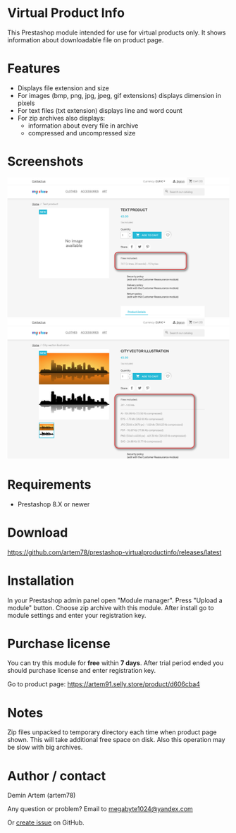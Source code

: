 # Virtual Product Info

This Prestashop module intended for use for virtual products only. It shows information about downloadable file on product page.

# Features

* Displays file extension and size
* For images (bmp, png, jpg, jpeg, gif extensions) displays dimension in pixels
* For text files (txt extension) displays line and word count
* For zip archives also displays:
  * information about every file in archive
  * compressed and uncompressed size
  
# Screenshots

![](docs/imgs/screenshot_txt.png "Text file example")
![](docs/imgs/screenshot_zip.png "Zip with images example")

# Requirements

* Prestashop 8.X or newer

# Download

https://github.com/artem78/prestashop-virtualproductinfo/releases/latest

# Installation

In your Prestashop admin panel open "Module manager". Press "Upload a module" button. Choose zip archive with this module. After install go to module settings and enter your registration key.

# Purchase license

You can try this module for **free** within **7 days**. After trial period ended you should purchase license and enter registration key.

Go to product page: https://artem91.selly.store/product/d606cba4

# Notes

Zip files unpacked to temporary directory each time when product page shown. This will take additional free space on disk. Also this operation may be slow with big archives.

# Author / contact

Demin Artem (artem78)

Any question or problem? Email to megabyte1024@yandex.com

Or [create issue](https://github.com/artem78/prestashop-virtualproductinfo/issues) on GitHub.
